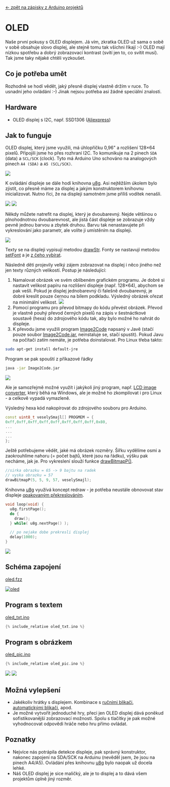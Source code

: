 [← zpět na zápisky z Arduino projektů](../index.md)

# OLED
Naše první pokusy s OLED displejem. Já vím, zkratka OLED už sama o sobě v sobě obsahuje slovo displej, ale stejně tomu tak všichni říkají :-) OLED mají nízkou spotřebu a dobrý zobrazovací kontrast (svítí jen to, co svítit musí). Tak jsme taky nějaké chtěli vyzkoušet.

## Co je potřeba umět
Rozhodně se hodí vědět, jaký přesně displej vlastně držím v ruce. To usnadní jeho ovládání :-) Jinak nejsou potřeba asi žádné speciální znalosti.

## Hardware
* OLED displej s&nbsp;I2C, např. SSD1306 ([Aliexpress](https://www.aliexpress.com/wholesale?catId=0&initiative_id=SB_20170322115850&SearchText=OLED+0.96))

## Jak to funguje
OLED displej, který jsme využili, má úhlopříčku 0,96" a rozlišení 128×64 pixelů. Připojili jsme ho přes rozhraní I2C. To komunikuje na 2 pinech `SDA` (data) a `SCL/SCK` (clock). Tyto má Arduino Uno schováno na analogových  pinech `A4 (SDA)` a `A5 (SCL/SCK)`. 

![](P1130379.JPG)

K ovládání displeje se dále hodí knihovna [u8g](https://github.com/olikraus/u8glib/wiki/userreference). Asi nejtěžším úkolem bylo zjistit, co přesně máme za displej a jakým konstruktorem knihovnu inicializovat. Nutno říci, že na displeji samotném jsme příliš vodítek nenašli.

![](P1130377.JPG)
![](P1130378_.JPG)

Někdy můžete natrefit na displej, který je dvoubarevný. Nejde většinou o plnohodnotnou dvoubarevnost, ale jistá část displeje se zobrazuje vždy pevně jednou barvou a zbytek druhou. Barvu tak nenastavujete při vykreslování jako parametr, ale volíte ji umístěním na displeji.

![](P1130381.JPG)

Texty se na displeji vypisují metodou [drawStr](https://github.com/olikraus/u8glib/wiki/userreference#drawstr). Fonty se nastavují metodou [setFont](https://github.com/olikraus/u8glib/wiki/userreference#setfont) a je [z čeho vybírat](https://github.com/olikraus/u8glib/wiki/fontsize).

Následně děti projevily velký zájem zobrazovat na displej i něco jiného než jen texty různých velikostí. Postup je následující:
1. Namalovat obrázek ve svém oblíbeném grafickém programu. Je dobré si nastavit velikost papíru na rozlišení displeje (např. 128×64), abychom se pak vešli. Pokud je displej jednobarevný či falešně dvoubarevný, je dobré kreslit pouze černou na bílem podkladu. Výsledný obrázek ořezat na minimální velikost.
![](gimp_smajl.png)
1. Pomocí programu pro převod bitmapy do kódu převést obrázek. Převod je vlastně pouhý převod černých pixelů na zápis v šestnáctkové soustavě (hexa) do zdrojového kódu tak, aby bylo možné ho nahrát do displeje.
1. K převodu jsme využili program [Image2Code](https://github.com/ehubin/Adafruit-GFX-Library/tree/master/Img2Code) napsaný v Javě (stačí pouze soubor [Image2Code.jar](https://github.com/ehubin/Adafruit-GFX-Library/blob/master/Img2Code/Image2Code.jar), neinstaluje se, stačí spustit). Pokud Javu na počítači zatím nemáte, je potřeba doinstalovat. Pro Linux třeba takto:
``` bash
sudo apt-get install default-jre
``` 
Program se pak spouští z příkazové řádky
``` bash
java -jar Image2Code.jar
``` 
![](Image2Code.png)

Ale je samozřejmě možné využít i jakýkoli jiný program, např. [LCD image converter](http://www.riuson.com/lcd-image-converter), který běhá na Windows, ale je možné ho zkompilovat i pro Linux - a celkově vypadá vymazleně.

Výsledný hexa kód nakopírovat do zdrojového souboru pro Arduino. 
``` c++
const uint8_t veselySmajl[] PROGMEM = {
0xff,0xff,0xff,0xff,0xff,0xff,0xff,0xff,0x80,
...
...
...
};
```

Ještě potřebujeme vědět, jaké má obrázek rozměry. Šířku vydělíme osmi a zaokrouhlíme nahoru (= počet bajtů, které jsou na řádku), výšku pak necháme, jak je. Pro vykreslení slouží funkce [drawBitmapP()](https://github.com/olikraus/u8glib/wiki/userreference#drawbitmapp).
``` c++
//sirka obrazku = 65 -> 9 bajtu na radek
// vyska obrazku = 57
drawBitmapP(5, 5, 9, 57, veselySmajl);
```

Knihovna [u8g](https://github.com/olikraus/u8glib/wiki/userreference) využívá koncept redraw - je potřeba neustále obnovovat stav displeje [opakovaným překreslováním](https://github.com/olikraus/u8glib/wiki/tpictureloop).
``` c++
void loop(void) {
  u8g.firstPage();  
  do {
    draw();
  } while( u8g.nextPage() );

  // po nejake dobe prekresli displej
  delay(1000);
}
```

![](P1130382.JPG)

## Schéma zapojení
[oled.fzz](oled.fzz)

[![oled](oled_bb.png)](oled_bb.png)

## Program s textem
[oled_txt.ino](oled_txt.ino)
``` c++
{% include_relative oled_txt.ino %}
```

## Program s obrázkem
[oled_pic.ino](oled_pic.ino)
``` c++
{% include_relative oled_pic.ino %}
```

![](P1130719.JPG)
![](P1130726.JPG)

## Možná vylepšení
* Jakékoliv hrátky s displejem. Kombinace s [ručními blikači](../rucni_blikace/rucni_blikace.md), [automatickými blikači](../automaticke_blikace/automaticke_blikace.md), apod.
* Je možné vytvořit jednoduché hry, přeci jen OLED displej dává poněkud sofistikovanější zobrazovací možnosti. Spolu s tlačítky je pak možné vyhodnocovat odpovědi hráče nebo hru přímo ovládat.

## Poznatky
* Nejvíce nás potrápila detekce displeje, pak správný konstruktor, nakonec zapojení na SDA/SCK na Arduinu (nevěděl jsem, že jsou na pinech A4/A5). Ovládání přes knihovnu [u8g](https://github.com/olikraus/u8glib/wiki/userreference) bylo naopak už docela lehké.
* Náš OLED displej je sice maličký, ale je to displej a to dává všem projektům úplně jiný rozměr.
